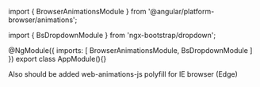 import { BrowserAnimationsModule } from '@angular/platform-browser/animations';

import { BsDropdownModule } from 'ngx-bootstrap/dropdown';

@NgModule({
  imports: [
    BrowserAnimationsModule,
    BsDropdownModule
  ]
})
export class AppModule(){}

Also should be added web-animations-js polyfill for IE browser (Edge)

